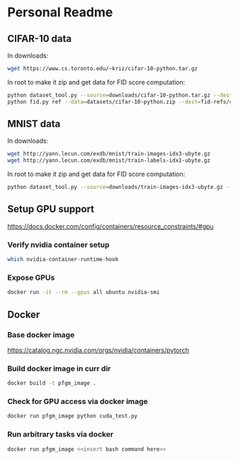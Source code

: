 # Personal Readme

## CIFAR-10 data
In downloads:
```bash
wget https://www.cs.toronto.edu/~kriz/cifar-10-python.tar.gz
```

In root to make it zip and get data for FID score computation:
```bash
python dataset_tool.py --source=downloads/cifar-10-python.tar.gz --dest=datasets/cifar-10-python.zip
python fid.py ref --data=datasets/cifar-10-python.zip --dest=fid-refs/cifar-10-python.npz
```


## MNIST data
In downloads:
```bash
wget http://yann.lecun.com/exdb/mnist/train-images-idx3-ubyte.gz
wget http://yann.lecun.com/exdb/mnist/train-labels-idx1-ubyte.gz 
```

In root to make it zip and get data for FID score computation:
```bash
python dataset_tool.py --source=downloads/train-images-idx3-ubyte.gz --dest=datasets/mnist_train.zip
```








## Setup GPU support
https://docs.docker.com/config/containers/resource_constraints/#gpu

### Verify nvidia container setup
```bash
which nvidia-container-runtime-hook
```


### Expose GPUs
```bash
docker run -it --rm --gpus all ubuntu nvidia-smi
```


## Docker
### Base docker image
https://catalog.ngc.nvidia.com/orgs/nvidia/containers/pytorch

### Build docker image in curr dir
```bash
docker build -t pfgm_image .
```

### Check for GPU access via docker image
```bash
docker run pfgm_image python cuda_test.py
```


### Run arbitrary tasks via docker
```bash
docker run pfgm_image <<insert bash command here>>
```
